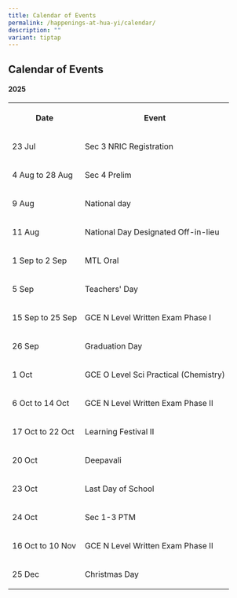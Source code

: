 ```yaml
---
title: Calendar of Events
permalink: /happenings-at-hua-yi/calendar/
description: ""
variant: tiptap
---
```

<h2>Calendar of Events</h2>
<h4>2025</h4>
<table style="minWidth: 50px">
<colgroup>
<col>
<col>
</colgroup>
<tbody>
<tr>
<th rowspan="1" colspan="1">
<p>Date</p>
</th>
<th rowspan="1" colspan="1">
<p>Event</p>
</th>
</tr>
<tr>
<td rowspan="1" colspan="1">
<p>23 Jul</p>
</td>
<td rowspan="1" colspan="1">
<p>Sec 3 NRIC Registration</p>
</td>
</tr>
<tr>
<td rowspan="1" colspan="1">
<p>4 Aug to 28 Aug</p>
</td>
<td rowspan="1" colspan="1">
<p>Sec 4 Prelim</p>
</td>
</tr>
<tr>
<td rowspan="1" colspan="1">
<p>9 Aug</p>
</td>
<td rowspan="1" colspan="1">
<p>National day</p>
</td>
</tr>
<tr>
<td rowspan="1" colspan="1">
<p>11 Aug</p>
</td>
<td rowspan="1" colspan="1">
<p>National Day Designated Off-in-lieu</p>
</td>
</tr>
<tr>
<td rowspan="1" colspan="1">
<p>1 Sep to 2 Sep</p>
</td>
<td rowspan="1" colspan="1">
<p>MTL Oral</p>
</td>
</tr>
<tr>
<td rowspan="1" colspan="1">
<p>5 Sep</p>
</td>
<td rowspan="1" colspan="1">
<p>Teachers' Day</p>
</td>
</tr>
<tr>
<td rowspan="1" colspan="1">
<p>15 Sep to 25 Sep</p>
</td>
<td rowspan="1" colspan="1">
<p>GCE N Level Written Exam Phase I</p>
</td>
</tr>
<tr>
<td rowspan="1" colspan="1">
<p>26 Sep</p>
</td>
<td rowspan="1" colspan="1">
<p>Graduation Day</p>
</td>
</tr>
<tr>
<td rowspan="1" colspan="1">
<p>1 Oct</p>
</td>
<td rowspan="1" colspan="1">
<p>GCE O Level Sci Practical (Chemistry)</p>
</td>
</tr>
<tr>
<td rowspan="1" colspan="1">
<p>6 Oct to 14 Oct</p>
</td>
<td rowspan="1" colspan="1">
<p>GCE N Level Written Exam Phase II</p>
</td>
</tr>
<tr>
<td rowspan="1" colspan="1">
<p>17 Oct to 22 Oct</p>
</td>
<td rowspan="1" colspan="1">
<p>Learning Festival II</p>
</td>
</tr>
<tr>
<td rowspan="1" colspan="1">
<p>20 Oct</p>
</td>
<td rowspan="1" colspan="1">
<p>Deepavali</p>
</td>
</tr>
<tr>
<td rowspan="1" colspan="1">
<p>23 Oct</p>
</td>
<td rowspan="1" colspan="1">
<p>Last Day of School</p>
</td>
</tr>
<tr>
<td rowspan="1" colspan="1">
<p>24 Oct</p>
</td>
<td rowspan="1" colspan="1">
<p>Sec 1-3 PTM</p>
</td>
</tr>
<tr>
<td rowspan="1" colspan="1">
<p>16 Oct to 10 Nov</p>
</td>
<td rowspan="1" colspan="1">
<p>GCE N Level Written Exam Phase II</p>
</td>
</tr>
<tr>
<td rowspan="1" colspan="1">
<p>25 Dec</p>
</td>
<td rowspan="1" colspan="1">
<p>Christmas Day</p>
</td>
</tr>
</tbody>
</table>
<p></p>
<p></p>
